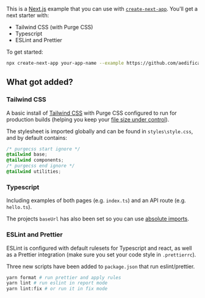 This is a [Next.js] example that you can use with [`create-next-app`][create-next-app].  You'll get a next starter with:
- Tailwind CSS (with Purge CSS)
- Typescript
- ESLint and Prettier

To get started:

```bash
npx create-next-app your-app-name --example https://github.com/aedificatorum/next-starters/tree/master/tailwind
```

## What got added?

### Tailwind CSS

A basic install of [Tailwind CSS] with Purge CSS configured to run for production builds (helping you keep your [file size under control]).

The stylesheet is imported globally and can be found in `styles\style.css`, and by default contains:

```css
/* purgecss start ignore */
@tailwind base;
@tailwind components;
/* purgecss end ignore */
@tailwind utilities;
```

### Typescript

Including examples of both pages (e.g. `index.ts`) and an API route (e.g. `hello.ts`).

The projects `baseUrl` has also been set so you can use [absolute imports].

### ESLint and Prettier

ESLint is configured with default rulesets for Typescript and react, as well as a Prettier integration (make sure you set your code style in `.prettierrc`).

Three new scripts have been added to `package.json` that run eslint/prettier.

```bash
yarn format # run prettier and apply rules
yarn lint # run eslint in report mode
yarn lint:fix # or run it in fix mode
```

[Next.js]: https://nextjs.org/
[create-next-app]: https://github.com/zeit/next.js/tree/canary/packages/create-next-app.
[Tailwind CSS]: https://tailwindcss.com/
[file size under control]: https://tailwindcss.com/docs/controlling-file-size/
[absolute imports]: https://tjaddison.com/blog/2020/04/absolute-imports-with-react/